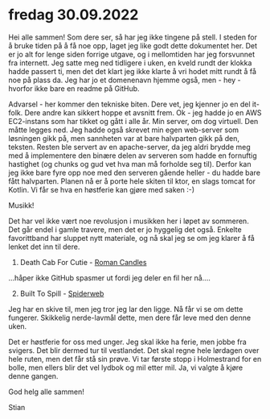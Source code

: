 # fredag 30.09.2022

Hei alle sammen! Som dere ser, så har jeg ikke tingene på stell. I steden for å bruke tiden på å få noe opp, laget jeg like godt dette dokumentet her. Det er jo alt for lenge siden forrige utgave, og i mellomtiden har jeg forsvunnet fra internett. Jeg satte meg ned tidligere i uken, en kveld rundt der klokka hadde passert ti, men det det klart jeg ikke klarte å vri hodet mitt rundt å få noe på plass da. Jeg har jo et domenenavn hjemme også, men - hey - hvorfor ikke bare en readme på GitHub.

Advarsel - her kommer den tekniske biten. Dere vet, jeg kjenner jo en del it-folk. Dere andre kan sikkert hoppe et avsnitt frem. Ok - jeg hadde jo en AWS EC2-instans som har tikket og gått i alle år. Min server, om dog virtuell. Den måtte legges ned. Jeg hadde også skrevet min egen web-server som løsningen gikk på, men sannheten var at bare halvparten gikk på den, teksten. Resten ble servert av en apache-server, da jeg aldri brydde meg med å implementere den binære delen av serveren som hadde en fornuftig hastighet (og chunks og gud vet hva man må forholde seg til). Derfor kan jeg ikke bare fyre opp noe med den serveren gående heller - du hadde bare fått halvparten. Planen nå er å porte hele skiten til ktor, en slags tomcat for Kotlin. Vi får se hva en høstferie kan gjøre med saken :-)

Musikk!

Det har vel ikke vært noe revolusjon i musikken her i løpet av sommeren. Det går endel i gamle travere, men det er jo hyggelig det også. Enkelte favorittband har sluppet nytt materiale, og nå skal jeg se om jeg klarer å få lenket det inn til dere.

1. Death Cab For Cutie - [Roman Candles](https://github.com/stian-hundhammer/fredag/raw/main/2022-09-30/mp3/death_cab_for_cutie__roman_candles.mp3)

...håper ikke GitHub spasmer ut fordi jeg deler en fil her nå....

2. Built To Spill - [Spiderweb](https://github.com/stian-hundhammer/fredag/raw/main/2022-09-30/mp3/built_to_spill__spiderweb.mp3)

Jeg har en skive til, men jeg tror jeg lar den ligge. Nå får vi se om dette fungerer. Skikkelig nerde-lavmål dette, men dere får leve med den denne uken.

Det er høstferie for oss med unger. Jeg skal ikke ha ferie, men jobbe fra svigers. Det blir dermed tur til vestlandet. Det skal regne hele lørdagen over hele ruten, men det får stå sin prøve. Vi tar første stopp i Holmestrand for en bolle, men ellers blir det vel lydbok og mil etter mil. Ja, vi valgte å kjøre denne gangen. 

God helg alle sammen!

Stian

